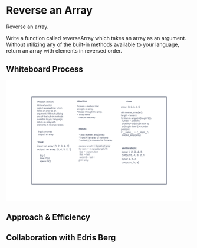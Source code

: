 # Reverse an Array
<!-- Description of the challenge -->
Reverse an array.

Write a function called reverseArray which takes an array as an argument. Without utilizing any of the built-in methods available to your language, return an array with elements in reversed order.

## Whiteboard Process
<!-- Embedded whiteboard image -->

![whiteboard](../array-reverse/array-reverse.png)

## Approach & Efficiency
<!-- What approach did you take? Discuss Why. What is the Big O space/time for this approach? -->

## Collaboration with Edris Berg
